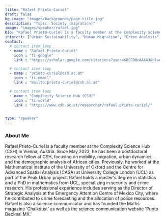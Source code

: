 ```yaml
---
title: "Rafael Prieto-Curiel"
draft: false
bg_image: "images/backgrounds/page-title.jpg"
description: "Topic: Society (migration)"
image: "images/speaker/rafael.jpg"
bio: "Rafael Prieto-Curiel is a faculty member at the Complexity Science Hub (CSH) in Vienna, Austria. Since May 2022, he has been a postdoctoral research fellow at CSH, focusing on mobility, migration, urban dynamics, and the demographic analysis of African cities. Previously, he worked at the Mathematical Institute of the University of Oxford and the Centre for Advanced Spatial Analysis (CASA) at University College London (UCL) as part of the Peak Urban project. Rafael holds a master's degree in statistics and a PhD in mathematics from UCL, specializing in security and crime research. His professional experience includes serving as the Director of Strategic Analysis at the Emergency Attention Centre of Mexico City, where he contributed to crime forecasting and the allocation of police resources. Rafael is also a science communicator and has founded the Maths magazine 'Chalkdust' as well as the science communication website 'Punto Decimal MX.'"
interest: ["Urban Sustainability", "Human Migration", "Crime Analysis", "Mobility Research"]
contact:
  # contact item loop
  - name : "Rafael Prieto-Curiel"
    icon : "ti-google"
    link : "https://scholar.google.com/citations?user=K8CCDHcAAAAJ&hl=es"

  # contact item loop
  - name : "prieto-curiel@csh.ac.at"
    icon : "ti-email"
    link : "mailto:prieto-curiel@csh.ac.at"

  # contact item loop
  - name : "Complexity Science Hub (CSH)"
    icon : "ti-world"
    link : "https://www.csh.ac.at/researcher/rafael-prieto-curiel/"

    
type: "speaker"
---
```


### About Me

Rafael Prieto-Curiel is a faculty member at the Complexity Science Hub (CSH) in Vienna, Austria. Since May 2022, he has been a postdoctoral research fellow at CSH, focusing on mobility, migration, urban dynamics, and the demographic analysis of African cities. Previously, he worked at the Mathematical Institute of the University of Oxford and the Centre for Advanced Spatial Analysis (CASA) at University College London (UCL) as part of the Peak Urban project. Rafael holds a master's degree in statistics and a PhD in mathematics from UCL, specializing in security and crime research. His professional experience includes serving as the Director of Strategic Analysis at the Emergency Attention Centre of Mexico City, where he contributed to crime forecasting and the allocation of police resources. Rafael is also a science communicator and has founded the Maths magazine 'Chalkdust' as well as the science communication website 'Punto Decimal MX.'
